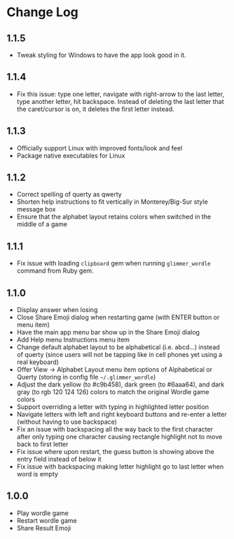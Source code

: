 # Change Log

## 1.1.5

- Tweak styling for Windows to have the app look good in it.

## 1.1.4

- Fix this issue: type one letter, navigate with right-arrow to the last letter, type another letter, hit backspace. Instead of deleting the last letter that the caret/cursor is on, it deletes the first letter instead.

## 1.1.3

- Officially support Linux with improved fonts/look and feel
- Package native executables for Linux

## 1.1.2

- Correct spelling of querty as qwerty
- Shorten help instructions to fit vertically in Monterey/Big-Sur style message box
- Ensure that the alphabet layout retains colors when switched in the middle of a game

## 1.1.1

- Fix issue with loading `clipboard` gem when running `glimmer_wordle` command from Ruby gem.

## 1.1.0

- Display answer when losing
- Close Share Emoji dialog when restarting game (with ENTER button or menu item)
- Have the main app menu bar show up in the Share Emoji dialog
- Add Help menu Instructions menu item
- Change default alphabet layout to be alphabetical (i.e. abcd...) instead of querty (since users will not be tapping like in cell phones yet using a real keyboard)
- Offer View -> Alphabet Layout menu item options of Alphabetical or Querty (storing in config file `~/.glimmer_wordle`)
- Adjust the dark yellow (to #c9b458), dark green (to #6aaa64), and dark gray (to rgb 120 124 126) colors to match the original Wordle game colors
- Support overriding a letter with typing in highlighted letter position
- Navigate letters with left and right keyboard buttons and re-enter a letter (without having to use backspace)
- Fix an issue with backspacing all the way back to the first character after only typing one character causing rectangle highlight not to move back to first letter
- Fix issue where upon restart, the guess button is showing above the entry field instead of below it
- Fix issue with backspacing making letter highlight go to last letter when word is empty

## 1.0.0

- Play wordle game
- Restart wordle game
- Share Result Emoji
